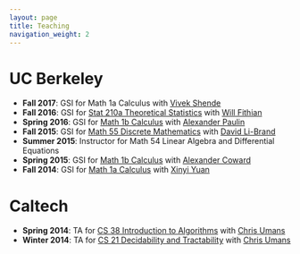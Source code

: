 ```yaml
---
layout: page
title: Teaching
navigation_weight: 2
---
```

# UC Berkeley

- **Fall 2017**: GSI for Math 1a Calculus with [Vivek Shende](https://math.berkeley.edu/~vivek/)
- **Fall 2016**: GSI for [Stat 210a Theoretical Statistics](http://www.stat.berkeley.edu/~wfithian/courses/stat210a/) with [Will Fithian](http://www.stat.berkeley.edu/~wfithian/index.html)
- **Spring 2016**: GSI for [Math 1b Calculus](https://math.berkeley.edu/~apaulin/1B_001%20%28Spring%202016%29.html) with [Alexander Paulin](https://math.berkeley.edu/~apaulin/)
- **Fall 2015**: GSI for [Math 55 Discrete Mathematics](https://math.berkeley.edu/~libland/teaching/math-55/) with [David Li-Brand](https://math.berkeley.edu/~libland/)
- **Summer 2015**: Instructor for Math 54 Linear Algebra and Differential Equations
- **Spring 2015**: GSI for [Math 1b Calculus](http://alexandercoward.com/oneseries.html) with [Alexander Coward](http://www.alexandercoward.com)
- **Fall 2014**: GSI for [Math 1a Calculus](http://math.berkeley.edu/~yxy/math1a.html) with [Xinyi Yuan](http://math.berkeley.edu/~yxy)

# Caltech

- **Spring 2014**: TA for [CS 38 Introduction to Algorithms](http://users.cms.caltech.edu/~umans/cs38/index.html) with [Chris Umans](http://users.cms.caltech.edu/~umans)
- **Winter 2014**: TA for [CS 21 Decidability and Tractability](http://users.cms.caltech.edu/~umans/cs21/) with [Chris Umans](http://users.cms.caltech.edu/~umans)